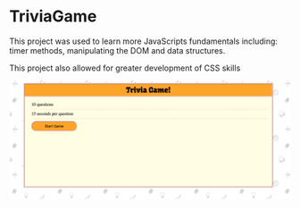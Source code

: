 # TriviaGame

<p> 
  This project was used to learn more JavaScripts fundamentals including: timer methods, manipulating the DOM and data structures.
</p>

<p> This project also allowed for greater development of CSS skills </p>

<img src='./assets/images/triv.png' />